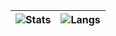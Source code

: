 | ![Stats](https://github-readme-stats-sigma-five.vercel.app/api?username=root309&show_icons=true&bg_color=00000000&text_color=C0CAF5&hide_border=true&count_private=true&include_all_commits=true&theme=dracula)                    | ![Langs](https://github-readme-stats.vercel.app/api/top-langs/?username=root309&langs_count=8&theme=dracula&layout=compact&bg_color=00000000&hide_border=true&text_color=C0CAF5&hide=dockerfile,makefile,shell,Lua,HTML,CSS,ShaderLab,PowerShell,Vue,C%23,Vim%20Script)           |
| ----------------------------------------------------------------------------------------------------------------------------------------------------------------------- | ------------------------------------------------------------------------------------------------------------------------------------------------------------------------ |
